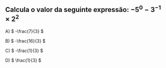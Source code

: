 ## Calcula o valor da seguinte expressão: $-5^{0}-3^{-1}\times 2^{2}$

A) $ -\frac{7}{3} $

B) $ -\frac{16}{3} $

C) $ -\frac{1}{3} $

D) $ \frac{1}{3} $
